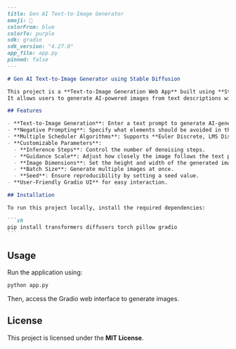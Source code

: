 ````md
---
title: Gen AI Text-to-Image Generator
emoji: 🎨
colorFrom: blue
colorTo: purple
sdk: gradio
sdk_version: "4.27.0"
app_file: app.py
pinned: false
---

# Gen AI Text-to-Image Generator using Stable Diffusion

This project is a **Text-to-Image Generation Web App** built using **Stable Diffusion**, **Gradio**, and **Diffusers**.  
It allows users to generate AI-powered images from text descriptions with various customizable parameters.

## Features

- **Text-to-Image Generation**: Enter a text prompt to generate AI-generated images.
- **Negative Prompting**: Specify what elements should be avoided in the image.
- **Multiple Scheduler Algorithms**: Supports **Euler Discrete, LMS Discrete, PNDM, DPM Solver Multistep, and DDIM**.
- **Customizable Parameters**:
  - **Inference Steps**: Control the number of denoising steps.
  - **Guidance Scale**: Adjust how closely the image follows the text prompt.
  - **Image Dimensions**: Set the height and width of the generated image.
  - **Batch Size**: Generate multiple images at once.
  - **Seed**: Ensure reproducibility by setting a seed value.
- **User-Friendly Gradio UI** for easy interaction.

## Installation

To run this project locally, install the required dependencies:

```sh
pip install transformers diffusers torch pillow gradio
```
````

## Usage

Run the application using:

```sh
python app.py
```

Then, access the Gradio web interface to generate images.

## License

This project is licensed under the **MIT License**.

```

```
